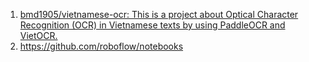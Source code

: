 
1. [bmd1905/vietnamese-ocr: This is a project about Optical Character Recognition (OCR) in Vietnamese texts by using PaddleOCR and VietOCR.](https://github.com/bmd1905/vietnamese-ocr)
2. https://github.com/roboflow/notebooks